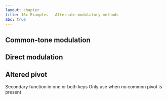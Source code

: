 ```yaml
---
layout: chapter
title: 16c Examples - Alternate modulatory methods
abc: true
---
```


## Common-tone modulation

## Direct modulation

## Altered pivot

Secondary function in one or both keys
Only use when no common pivot is present
